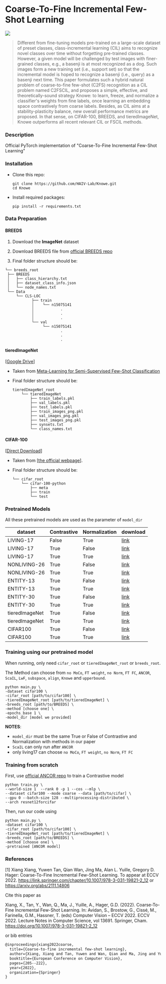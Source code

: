 # Coarse-To-Fine Incremental Few-Shot Learning

<a href="https://arxiv.org/abs/2111.14806">![](https://img.shields.io/badge/arxiv-2111.14806-red.svg)</a>

> Different from fine-tuning models pre-trained on a large-scale dataset of preset classes, class-incremental learning (CIL) aims to recognize novel classes over time without forgetting pre-trained classes. However, a given model will be challenged by test images with finer-grained classes, e.g., a basenji is at most recognized as a dog. Such images form a new training set (i.e., support set) so that the incremental model is hoped to recognize a basenji (i.e., query) as a basenji next time. This paper formulates such a hybrid natural problem of coarse-to-fine few-shot (C2FS) recognition as a CIL problem named C2FSCIL, and proposes a simple, effective, and theoretically-sound strategy Knowe: to learn, freeze, and normalize a classifier's weights from fine labels, once learning an embedding space contrastively from coarse labels. Besides, as CIL aims at a stability-plasticity balance, new overall performance metrics are proposed. In that sense, on CIFAR-100, BREEDS, and tieredImageNet, Knowe outperforms all recent relevant CIL or FSCIL methods.

### Description

Official PyTorch implementation of "Coarse-To-Fine Incremental Few-Shot Learning"

### Installation

- Clone this repo:
  
  ```
  git clone https://github.com/HAIV-Lab/Knowe.git
  cd Knowe
  ```
  
- Install required packages:
  
  ```
  pip install -r requirements.txt
  ```
  

### Data Preparation

#### BREEDS

1. Download the **ImageNet** dataset
  
2. Download BREEDS file from [official BREEDS repo](https://github.com/MadryLab/BREEDS-Benchmarks/blob/master/Constructing%20BREEDS%20datasets.ipynb)
  
3. Final folder structure should be:
  
  ```
  └── breeds_root
   ├── BREEDS
   │   ├── class_hierarchy.txt
   │   ├── dataset_class_info.json
   │   └── node_names.txt
   └── Data
       └── CLS-LOC
              ├── train
              │    └── n15075141
              │            .
              │            .
              │            .
              └── val
                   └── n15075141
                           .
                           .
                           .
  ```
  
  #### tieredImageNet
  
  [[Google Drive](https://drive.google.com/open?id=1g1aIDy2Ar_MViF2gDXFYDBTR-HYecV07)]
  

- Taken from [Meta-Learning for Semi-Supervised Few-Shot Classification](https://github.com/renmengye/few-shot-ssl-public)
  
- Final folder structure should be:
  
  ```
  tieredImageNet_root
      └── tieredImageNet
          ├── train_labels.pkl
          ├── val_labels.pkl
          ├── test_labels.pkl
          ├── train_images_png.pkl
          ├── val_images_png.pkl
          ├── test_images_png.pkl
          ├── synsets.txt
          └── class_names.txt
  ```
  

#### CIFAR-100

[[Direct Download](https://www.cs.toronto.edu/~kriz/cifar-100-python.tar.gz)]

- Taken from [[the official webpage](https://www.cs.toronto.edu/~kriz/cifar.html)].
  
- Final folder structure should be:
  
  ```
  └── cifar_root
      └── cifar-100-python
          ├── meta
          ├── train
          └── test
  ```
  

### Pretrained Models

All these pretrained models are used as the parameter of `model_dir`

| dataset | Contrastive | Normalization | download |
| --- | --- | --- | --- |
| LIVING-17 | False | True | [link](https://drive.google.com/file/d/1dkHcSEJ0fN9XZkWHqXlDySAXlQchU3SR/view?usp=sharing) |
| LIVING-17 | True | False | [link](https://drive.google.com/file/d/1mN2CcUoKj7vHh3vHjCjfar-9gHvHCgvt/view?usp=sharing) |
| LIVING-17 | True | True | [link](https://drive.google.com/file/d/1DwJYAMAHTZ_RVtn7LZ6COKw9siDt1VM2/view?usp=sharing) |
| NONLIVING-26 | True | False | [link](https://drive.google.com/file/d/11LEg3HaBAqiDLH6hWhFVr4A9ax_vTnYn/view?usp=sharing) |
| NONLIVING-26 | True | True | [link](https://drive.google.com/file/d/1yvS07Qu4PSmM9jbsuyqaDQBC5Shk0CZm/view?usp=sharing) |
| ENTITY-13 | True | False | [link](https://drive.google.com/file/d/1UBsOWAkXp8FZdwOhWezWiHVbBF5uMxge/view?usp=sharing) |
| ENTITY-13 | True | True | [link](https://drive.google.com/file/d/1fskNXokS89SAk_47Ck5MTqRLhsJtbOBa/view?usp=sharing) |
| ENTITY-30 | True | False | [link](https://drive.google.com/file/d/1uzsgdJGjviYA24HpNy4V93TVSw0AfWi-/view?usp=sharing) |
| ENTITY-30 | True | True | [link](https://drive.google.com/file/d/12NtBZ_r1iGMf84UdA0mpD17i_pBnXkiB/view?usp=sharing) |
| tieredImageNet | True | False | [link](https://drive.google.com/file/d/17LzhzUzmw2GoPwBHSISBuJIK-ahruh80/view?usp=sharing) |
| tieredImageNet | True | True | [link](https://drive.google.com/file/d/1MJB8UQZbuA1oJQd7waG_fnSoYEJ1iS3A/view?usp=sharing) |
| CIFAR100 | True | False | [link](https://drive.google.com/file/d/1zmBJBP3P24v9dRjM41TRA8r-SoAUeEGg/view?usp=sharing) |
| CIFAR100 | True | True | [link](https://drive.google.com/file/d/1iNQPzwHClE3XCCUhC19rfe40whWohMf0/view?usp=sharing) |

### Training using our pretrained model

When running, only need `cifar_root` or `tieredImageNet_root` or `breeds_root`.

The Method can choose from `no MoCo`, `FT weight`, `no Norm`, `FT FC`, `ANCOR`, `ScaIL`, `LwF`, `subspace`, `align`, `Knowe` and `upperbound`.

```
python main.py \
-dataset cifar100 \
-cifar_root [path/to/cifar100] \
-tieredImageNet_root [path/to/tieredImageNet] \
-breeds_root [path/to/BREEDS] \
-method [choose one] \
-epochs_base 1 \
-model_dir [model we provided]
```

**NOTES**:

- `model_dir` must be the same True or False of Contrastive and Normalization with methods in our paper
- `ScaIL` can only run after `ANCOR`
- only living17 can choose `no MoCo`, `FT weight`, `no Norm`, `FT FC`

### Training from scratch

First, use [official ANCOR repo](https://github.com/guybuk/ANCOR) to train a Contrastive model

```
python train.py \
--world-size 1  --rank 0 -p 1 --cos --mlp \
--dataset cifar100 --mode coarse --data [path/to/cifar] \
--gpu 0 --batch-size 128 --multiprocessing-distributed \
--arch resnet12forcifar
```

Then, run our code using

```
python main.py \
-dataset cifar100 \
-cifar_root [path/to/cifar100] \
-tieredImageNet_root [path/to/tieredImageNet] \
-breeds_root [path/to/BREEDS] \
-method [choose one] \
-pretrained [ANCOR model]
```

### References

[1] Xiang Xiang, Yuwen Tan, Qian Wan, Jing Ma, Alan L. Yuille, Gregory D. Hager: Coarse-To-Fine Incremental Few-Shot Learning. To appear at ECCV 2022.  https://link.springer.com/chapter/10.1007/978-3-031-19821-2_12 or https://arxiv.org/abs/2111.14806

Cite this paper as

Xiang, X., Tan, Y., Wan, Q., Ma, J., Yuille, A., Hager, G.D. (2022). Coarse-To-Fine Incremental Few-Shot Learning. In: Avidan, S., Brostow, G., Cissé, M., Farinella, G.M., Hassner, T. (eds) Computer Vision – ECCV 2022. ECCV 2022. Lecture Notes in Computer Science, vol 13691. Springer, Cham. https://doi.org/10.1007/978-3-031-19821-2_12

or bib entries

```latex
@inproceedings{xiang2022coarse,
  title={Coarse-to-fine incremental few-shot learning},
  author={Xiang, Xiang and Tan, Yuwen and Wan, Qian and Ma, Jing and Yuille, Alan and Hager, Gregory D},
  booktitle={European Conference on Computer Vision},
  pages={205--222},
  year={2022},
  organization={Springer}
}
```
